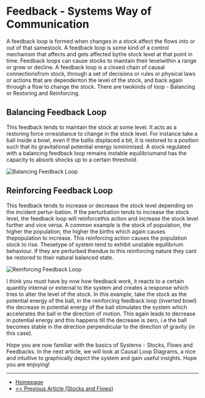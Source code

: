 # Feedback - Systems Way of Communication

A feedback loop is formed when changes in a stock affect the flows into or out of that samestock.  A feedback loop is some kind of a control mechanism that affects and gets affected bythe stock level at that point in time.  Feedback loops can cause stocks to maintain their levelwithin a range or grow or decline.  A feedback loop is a closed chain of causal connectionsfrom stock, through a set of decisions or rules or physical laws or actions that are dependenton the level of the stock, and back again through a flow to change the stock.  There are twokinds of loop - Balancing or Restoring and Reinforcing.

## Balancing Feedback Loop

This  feedback  tends  to  maintain  the  stock  at  some  level.   It  acts  as  a  restoring  force  orresistance to change in the stock level.  For instance take a ball inside a bowl, even if the ballis displaced a bit, it is restored to a position such that its gravitational potential energy isminimised.  A stock regulated with a balancing feedback loop remains instable  equilibriumand has the capacity to absorb shocks up to a certain threshold.

![Balancing Feedback Loop](https://sohamphanseiitb.github.io/Think-in-Systems/assets/system-dynamics/gravity.PNG)

## Reinforcing Feedback Loop
This feedback tends to increase or decrease the stock level depending on the incident pertur-bation.  If the perturbation tends to increase the stock level, the feedback loop will reinforcethis  action  and  increase  the  stock  level  further and vice versa. A common  example is the stock of population, the higher the population, the higher the births which again causes thepopulation  to  increase.   This  reinforcing action causes the  population  stock  to  rise. Thesetype of system tend to exhibit unstable equilibrium behaviour.  If they are perturbed thendue to this reinforcing nature they cant be restored to their natural balanced state.

![Reinforcing Feedback Loop](https://sohamphanseiitb.github.io/Think-in-Systems/assets/system-dynamics/gravity2.PNG)

I think you must have by now how feedback work, it reacts to a certain quantity internal or external to the system and creates a response which tries to alter the level of the stock. In this example, take the stock as the potential energy of the ball, in the reinforcing feedback loop (inverted bowl) the decrease in potential energy of the ball stimulates the system which accelerates the ball in the direction of motion. This again leads to decrease in potential energy and this happens till the decrease is zero, i.e the ball becomes stable in the direction perpendicular to the direction of gravity (in this case).

Hope you are now familiar with the basics of Systems - Stocks, Flows and Feedbacks. In the next article, we will look at Causal Loop Diagrams, a nice and intuitive to graphically depict the system and gain useful insights. Hope you are enjoying!

---
- [Homepage](https://sohamphanseiitb.github.io/Think-in-Systems/index.html)
- [<< Previous Article (Stocks and Flows)](https://sohamphanseiitb.github.io/Think-in-Systems/Systems_Theory/system_dynamics/stocks_and_flows.html)
